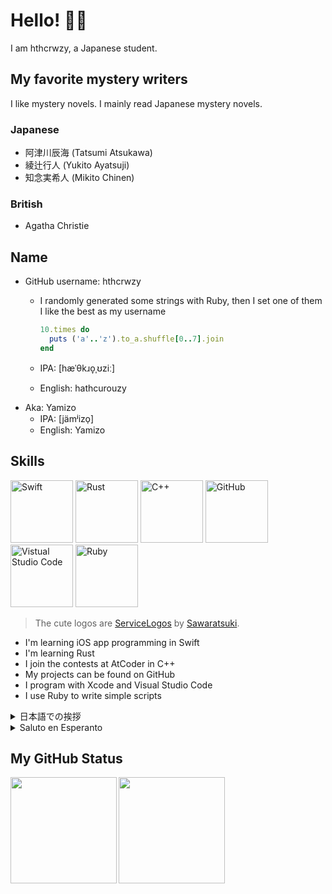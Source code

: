 # Hello! 👋🏼

I am hthcrwzy, a Japanese student.

## My favorite mystery writers

I like mystery novels. I mainly read Japanese mystery novels.

### Japanese

- 阿津川辰海 (Tatsumi Atsukawa)
- 綾辻行人 (Yukito Ayatsuji)
- 知念実希人 (Mikito Chinen)

### British

- Agatha Christie

## Name

- GitHub username: hthcrwzy
  - I randomly generated some strings with Ruby, then I set one of them I like the best as my username

    ```ruby
    10.times do
      puts ('a'..'z').to_a.shuffle[0..7].join
    end
    ```

  - IPA: [hæˈθkɹo̞ˌʊziː]
  - English: hathcurouzy
- Aka: Yamizo
  - IPA: [jämʲizo̜]
  - English: Yamizo

## Skills

<img src="https://github.com/SAWARATSUKI/ServiceLogos/blob/main/Swift/Swift.png?raw=true" alt="Swift" width="100" />
<img src="https://github.com/SAWARATSUKI/ServiceLogos/blob/main/Rust/Rust.png?raw=true" alt="Rust" width="100" />
<img src="https://github.com/SAWARATSUKI/ServiceLogos/blob/main/C++/C++.png?raw=true" alt="C++" width="100" />
<img src="https://github.com/SAWARATSUKI/ServiceLogos/blob/main/GitHub/GitHub.png?raw=true" alt="GitHub" width="100" />
<img src="https://github.com/SAWARATSUKI/ServiceLogos/blob/main/VisualStudioCode/VisualStudioCode.png?raw=true" alt="Vistual Studio Code" width="100" />
<img src="https://github.com/SAWARATSUKI/ServiceLogos/blob/main/Ruby/Ruby.png?raw=true" alt="Ruby" width="100" />

> The cute logos are [ServiceLogos](https://github.com/SAWARATSUKI/ServiceLogos) by [Sawaratsuki](https://github.com/SAWARATSUKI).

- I'm learning iOS app programming in Swift
- I'm learning Rust
- I join the contests at AtCoder in C++
- My projects can be found on GitHub
- I program with Xcode and Visual Studio Code
- I use Ruby to write simple scripts

<details>
<summary>日本語での挨拶</summary>

# こんにちは！

hthcrwzyです！　学生です。

## 好きな推理小説家

推理小説が好きです。（あまり海外の推理小説は読みません）

### 日本

- 阿津川辰海
- 綾辻行人
- 知念実希人

### イギリス

- アガサ・クリスティ

## 名前

- GitHubのユーザー名: hthcrwzy
  - Rubyでランダムに生成した文字列のうち、最も気に入ったものをユーザー名にしました
  
    ```ruby
    10.times do
      puts ('a'..'z').to_a.shuffle[0..7].join
    end
    ```
  
  - 国際発音記号では[hæˈθkɹo̞ˌʊziː]です
  - 日本語ではハスクロウジーと読みます
- 別名: Yamizo
  - ローマ字です。ヤミゾと読みます

## スキル

<img src="https://github.com/SAWARATSUKI/ServiceLogos/blob/main/Swift/Swift.png?raw=true" alt="Swift" width="100" />
<img src="https://github.com/SAWARATSUKI/ServiceLogos/blob/main/Rust/Rust.png?raw=true" alt="Rust" width="100" />
<img src="https://github.com/SAWARATSUKI/ServiceLogos/blob/main/C++/C++.png?raw=true" alt="C++" width="100" />
<img src="https://github.com/SAWARATSUKI/ServiceLogos/blob/main/GitHub/GitHub.png?raw=true" alt="GitHub" width="100" />
<img src="https://github.com/SAWARATSUKI/ServiceLogos/blob/main/VisualStudioCode/VisualStudioCode.png?raw=true" alt="Vistual Studio Code" width="100" />
<img src="https://github.com/SAWARATSUKI/ServiceLogos/blob/main/Ruby/Ruby.png?raw=true" alt="Ruby" width="100" />

> 可愛いロゴたちは[Sawaratsuki](https://github.com/SAWARATSUKI)さんの[ServiceLogos](https://github.com/SAWARATSUKI/ServiceLogos)です

- iOSアプリのプログラミングを学んでいます
- Rustも学んでいます
- C++でAtCoderのコンテストに（時々）参加しています
- GitHubにプロジェクトが上がっています
- XcodeとVisual Studio Codeでプログラムを書いています
- Rubyを簡単なスクリプトを書くのに使います

</details>

<details>
<summary>Saluto en Esperanto</summary>

# Saluton!

Mi estas hthcrwzy, kiu estas japana studento!  

> [!NOTE]
> Mi estas komencanto en Esperanto!!!

## Mia ŝatataj verkistinoj de romano de mistero

Mi ŝatas la romano de mistero. Mi precipe legas la japanan romanon de mistero.

### Japanaj

- 阿津川辰海 (Tacumi Acukaŭa)
- 綾辻行人 (Jukito Ajacuji)
- 知念実希人 (Mikito Ĉinen)

### Britaj

- Agatha Christie

## Nomoj

- Salutnome ĉe GitHub: hthcrwzy
  - Mi generis iom da signoĉenoj per Ruby kaj unu de ili estas uzita pri mia salutnome

    ```ruby
    10.times do
      puts ('a'..'z').to_a.shuffle[0..7].join
    end
    ```
  
  - IFA: [hæˈθkɹo̞ˌʊziː]
  - Esperanto: hasukrouzi
- Alinome: Yamizo
  - IFA: [jämʲizo̜]
  - Esperanto: Jamizo

## Lertecoj

<img src="https://github.com/SAWARATSUKI/ServiceLogos/blob/main/Swift/Swift.png?raw=true" alt="Swift" width="100" />
<img src="https://github.com/SAWARATSUKI/ServiceLogos/blob/main/Rust/Rust.png?raw=true" alt="Rust" width="100" />
<img src="https://github.com/SAWARATSUKI/ServiceLogos/blob/main/C++/C++.png?raw=true" alt="C++" width="100" />
<img src="https://github.com/SAWARATSUKI/ServiceLogos/blob/main/GitHub/GitHub.png?raw=true" alt="GitHub" width="100" />
<img src="https://github.com/SAWARATSUKI/ServiceLogos/blob/main/VisualStudioCode/VisualStudioCode.png?raw=true" alt="Vistual Studio Code" width="100" />
<img src="https://github.com/SAWARATSUKI/ServiceLogos/blob/main/Ruby/Ruby.png?raw=true" alt="Ruby" width="100" />

> La ĉarmaj markemblemoj estas [ServiceLogos](https://github.com/SAWARATSUKI/ServiceLogos) de [Sawaratsuki](https://github.com/SAWARATSUKI).

- Mi lernas programi la aplikaĵon en iOS per Swift
- Mi lernas Rust programlingvo
- Mi aliĝas al la konkurso ĉe AtCoder per C++
- Mia projektoj povas esti trovita sur GitHub
- Mi programas per Xcode kaj Visual Studio Code
- Mi uzas Ruby por programi la simpla skripto

</details>

## My GitHub Status

<a href="https://github.com/tocoteron">
  <img align="left" height="170px" src="https://github-readme-stats.vercel.app/api?username=hthcrwzy&show_icons=true&theme=onedark&count_private=true&include_all_commits=true" />
</a>
<a href="https://github.com/tocoteron">
  <img align="left" height="170px" src="https://github-readme-stats.vercel.app/api/top-langs/?username=hthcrwzy&theme=onedark&layout=compact" />
</a>
